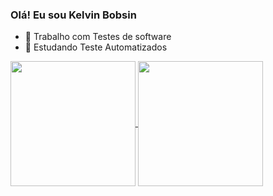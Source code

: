 ### Olá! Eu sou Kelvin Bobsin

- 🔭 Trabalho com Testes de software
- 🌱 Estudando Teste Automatizados

<div>
  <a href="https://github.com/Kelvinbobsin/github-readme-stats">
  <img height=200 align="center" src="https://github-readme-stats.vercel.app/api?username=Kelvinbobsin" />
</a>
<a href="https://github.com/Kelvinbobsin/convoychat">
  <img height=200 align="center" src="https://github-readme-stats.vercel.app/api/top-langs?username=Kelvinbobsin&layout=compact&langs_count=8&card_width=320" />
</a>
</div>
  
